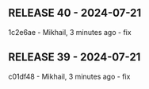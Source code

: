 ## RELEASE 40 - 2024-07-21

1c2e6ae - Mikhail, 3 minutes ago - fix
## RELEASE 39 - 2024-07-21

c01df48 - Mikhail, 3 minutes ago - fix

